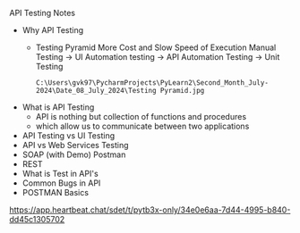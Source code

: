 API Testing Notes

* Why API Testing
  * Testing Pyramid More Cost and Slow Speed of Execution
        Manual Testing -> UI Automation testing -> API Automation Testing -> Unit Testing
    
        C:\Users\gvk97\PycharmProjects\PyLearn2\Second_Month_July-2024\Date_08_July_2024\Testing Pyramid.jpg   
  
* What is API Testing
  * API is nothing but collection of functions and procedures 
  * which allow us to communicate between two applications
* API Testing vs UI Testing
* API vs Web Services Testing
* SOAP (with Demo) Postman
* REST
* What is Test in API's
* Common Bugs in API
* POSTMAN Basics

https://app.heartbeat.chat/sdet/t/pytb3x-only/34e0e6aa-7d44-4995-b840-dd45c1305702